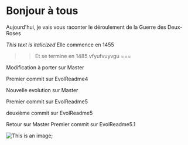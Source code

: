 


Bonjour à tous
===
Aujourd'hui, je vais vous raconter le déroulement de la Guerre des Deux-Roses 

_This text is italicized_ Elle commence en 1455 

>>Et se termine en 1485
vfyufvuyvgu
===



Modification à porter sur Master

Premier commit sur EvolReadme4

Nouvelle evolution sur Master

Premier commit sur EvolReadme5

deuxième commit sur EvolReadme5

Retour sur Master
Premier commit sur EvolReadme5.1

![This  is an image](https://www.bing.com/images/search?view=detailV2&ccid=6INpILSf&id=9DE7B7D40286AF529F956D5D5A2B6E41B7D403B2&thid=OIP.6INpILSfB6MhnEYHlvEN4QHaG4&mediaurl=https%3a%2f%2fthenfapost.com%2fwp-content%2fuploads%2f2020%2f09%2fMicrosoft_Office_Excel.png&cdnurl=https%3a%2f%2fth.bing.com%2fth%2fid%2fR.e8836920b49f07a3219c460796f10de1%3frik%3dsgPUt0FuK1pdbQ%26pid%3dImgRaw%26r%3d0&exph=1116&expw=1200&q=excel&simid=608025502510436292&FORM=IRPRST&ck=973FCE484F89E15A76E62FBE7D374FEC&selectedIndex=0&ajaxhist=0&ajaxserp=0);
